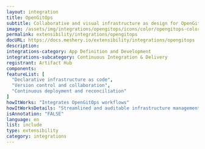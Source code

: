 ```yaml
---
layout: integration
title: OpenGitOps
subtitle: Collaborative and visual infrastructure as design for OpenGitOps
image: /assets/img/integrations/opengitops/icons/color/opengitops-color.svg
permalink: extensibility/integrations/opengitops
docURL: https://docs.meshery.io/extensibility/integrations/opengitops
description: 
integrations-category: App Definition and Development
integrations-subcategory: Continuous Integration & Delivery
registrant: Artifact Hub
components: 
featureList: [
  "Declarative infrastructure as code",
  "Version control and collaboration",
  "Continuous deployment and reconciliation"
]
howItWorks: "Integrates OpenGitOps workflows"
howItWorksDetails: "Streamlined and auditable infrastructure management in Kubernetes"
isAnnotation: "FALSE"
language: en
list: include
type: extensibility
category: integrations
---
```

